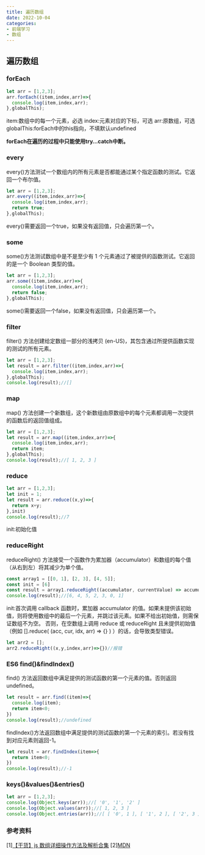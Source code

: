 ```yaml
---
title: 遍历数组
date: 2022-10-04
categories: 
- 前端学习
- 数组
---
```


## 遍历数组

### forEach
```js
let arr = [1,2,3];
arr.forEach((item,index,arr)=>{
  console.log(item,index,arr);
},globalThis);
```
item:数组中的每一个元素，必选
index:元素对应的下标，可选
arr:原数组，可选
globalThis:forEach中的this指向，不填默认undefined

**forEach在遍历的过程中只能使用try…catch中断。**

### every
every()方法测试一个数组内的所有元素是否都能通过某个指定函数的测试。它返回一个布尔值。
```js
let arr = [1,2,3];
arr.every((item,index,arr)=>{
  console.log(item,index,arr);
  return true;
},globalThis);
```
every()需要返回一个true，如果没有返回值，只会遍历第一个。

### some
some()方法测试数组中是不是至少有 1 个元素通过了被提供的函数测试。它返回的是一个 Boolean 类型的值。
```js
let arr = [1,2,3];
arr.some((item,index,arr)=>{
  console.log(item,index,arr);
  return false;
},globalThis);
```
some()需要返回一个false，如果没有返回值，只会遍历第一个。

### filter
filter() 方法创建给定数组一部分的浅拷贝 (en-US)，其包含通过所提供函数实现的测试的所有元素。
```js
let arr = [1,2,3];
let result = arr.filter((item,index,arr)=>{
  console.log(item,index,arr);
},globalThis);
console.log(result);//[]
```

### map
map() 方法创建一个新数组，这个新数组由原数组中的每个元素都调用一次提供的函数后的返回值组成。
```js
let arr = [1,2,3];
let result = arr.map((item,index,arr)=>{
  console.log(item,index,arr);
  return item;
},globalThis);
console.log(result);//[ 1, 2, 3 ]
```

### reduce

```js
let arr = [1,2,3];
let init = 1;
let result = arr.reduce((x,y)=>{
  return x+y;
},init)
console.log(result);//7
```
init:初始化值

### reduceRight
reduceRight() 方法接受一个函数作为累加器（accumulator）和数组的每个值（从右到左）将其减少为单个值。
```js
const array1 = [[0, 1], [2, 3], [4, 5]];
const init = [6]
const result = array1.reduceRight((accumulator, currentValue) => accumulator.concat(currentValue),init);
console.log(result);//[6, 4, 5, 2, 3, 0, 1]
```
init:首次调用 callback 函数时，累加器 accumulator 的值。如果未提供该初始值，则将使用数组中的最后一个元素，并跳过该元素。如果不给出初始值，则需保证数组不为空。 否则，在空数组上调用 reduce 或 reduceRight 且未提供初始值（例如 [].reduce( (acc, cur, idx, arr) => {} ) ）的话，会导致类型错误。
```js
let arr2 = [];
arr2.reduceRight((x,y,index,arr)=>{})//报错
```

### ES6 find()&findIndex()
find() 方法返回数组中满足提供的测试函数的第一个元素的值。否则返回 undefined。
```js
let result = arr.find((item)=>{
  console.log(item);
  return item<0;
})
console.log(result);//undefined
```
findIndex()方法返回数组中满足提供的测试函数的第一个元素的索引。若没有找到对应元素则返回-1。
```js
let result = arr.findIndex(item=>{
  return item<0;
})
console.log(result);//-1
```

### keys()&values()&entries()
```js
let arr = [1,2,3];
console.log(Object.keys(arr));//[ '0', '1', '2' ]
console.log(Object.values(arr));//[ 1, 2, 3 ]
console.log(Object.entries(arr));//[ [ '0', 1 ], [ '1', 2 ], [ '2', 3 ] ]
```

### 参考资料
[1][【干货】js 数组详细操作方法及解析合集](https://juejin.cn/post/6844903614918459406)
[2][MDN](https://developer.mozilla.org/en-US/)